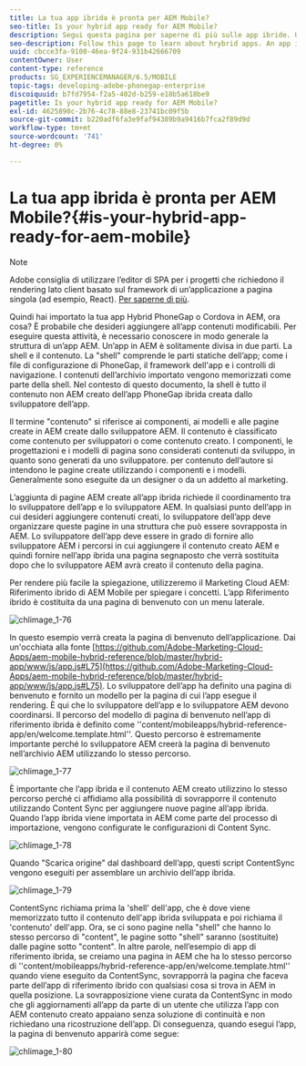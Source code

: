 ```yaml
---
title: La tua app ibrida è pronta per AEM Mobile?
seo-title: Is your hybrid app ready for AEM Mobile?
description: Segui questa pagina per saperne di più sulle app ibride. Un’app in AEM è solitamente divisa in due parti. La shell e il contenuto e questa pagina forniscono ulteriori informazioni su questi argomenti.
seo-description: Follow this page to learn about hrybrid apps. An app in AEM is commonly divided into two parts. The 'shell' and 'content' and this page provides more insight on these topics.
uuid: cbcce3fa-9100-46ea-9f24-931b42666709
contentOwner: User
content-type: reference
products: SG_EXPERIENCEMANAGER/6.5/MOBILE
topic-tags: developing-adobe-phonegap-enterprise
discoiquuid: b7fd7954-f2a5-402d-b259-e18b5a618be9
pagetitle: Is your hybrid app ready for AEM Mobile?
exl-id: 4625890c-2b76-4c78-88e8-23741bc09f5b
source-git-commit: b220adf6fa3e9faf94389b9a9416b7fca2f89d9d
workflow-type: tm+mt
source-wordcount: '741'
ht-degree: 0%

---
```


# La tua app ibrida è pronta per AEM Mobile?{#is-your-hybrid-app-ready-for-aem-mobile}

>[!NOTE]
>
>Adobe consiglia di utilizzare l’editor di SPA per i progetti che richiedono il rendering lato client basato sul framework di un’applicazione a pagina singola (ad esempio, React). [Per saperne di più](/help/sites-developing/spa-overview.md).

Quindi hai importato la tua app Hybrid PhoneGap o Cordova in AEM, ora cosa? È probabile che desideri aggiungere all’app contenuti modificabili. Per eseguire questa attività, è necessario conoscere in modo generale la struttura di un’app AEM. Un’app in AEM è solitamente divisa in due parti. La shell e il contenuto. La &quot;shell&quot; comprende le parti statiche dell’app; come i file di configurazione di PhoneGap, il framework dell&#39;app e i controlli di navigazione. I contenuti dell’archivio importato vengono memorizzati come parte della shell. Nel contesto di questo documento, la shell è tutto il contenuto non AEM creato dell’app PhoneGap ibrida creata dallo sviluppatore dell’app.

Il termine &quot;contenuto&quot; si riferisce ai componenti, ai modelli e alle pagine create in AEM create dallo sviluppatore AEM. Il contenuto è classificato come contenuto per sviluppatori o come contenuto creato. I componenti, le progettazioni e i modelli di pagina sono considerati contenuti da sviluppo, in quanto sono generati da uno sviluppatore. per contenuto dell’autore si intendono le pagine create utilizzando i componenti e i modelli. Generalmente sono eseguite da un designer o da un addetto al marketing.

L’aggiunta di pagine AEM create all’app ibrida richiede il coordinamento tra lo sviluppatore dell’app e lo sviluppatore AEM. In qualsiasi punto dell’app in cui desideri aggiungere contenuti creati, lo sviluppatore dell’app deve organizzare queste pagine in una struttura che può essere sovrapposta in AEM. Lo sviluppatore dell’app deve essere in grado di fornire allo sviluppatore AEM i percorsi in cui aggiungere il contenuto creato AEM e quindi fornire nell’app ibrida una pagina segnaposto che verrà sostituita dopo che lo sviluppatore AEM avrà creato il contenuto della pagina.

Per rendere più facile la spiegazione, utilizzeremo il Marketing Cloud AEM: Riferimento ibrido di AEM Mobile per spiegare i concetti. L’app Riferimento ibrido è costituita da una pagina di benvenuto con un menu laterale.

![chlimage_1-76](assets/chlimage_1-76.png)

In questo esempio verrà creata la pagina di benvenuto dell’applicazione. Dai un&#39;occhiata alla fonte [https://github.com/Adobe-Marketing-Cloud-Apps/aem-mobile-hybrid-reference/blob/master/hybrid-app/www/js/app.js#L75](https://github.com/Adobe-Marketing-Cloud-Apps/aem-mobile-hybrid-reference/blob/master/hybrid-app/www/js/app.js#L75). Lo sviluppatore dell’app ha definito una pagina di benvenuto e fornito un modello per la pagina di cui l’app esegue il rendering. È qui che lo sviluppatore dell’app e lo sviluppatore AEM devono coordinarsi. Il percorso del modello di pagina di benvenuto nell’app di riferimento ibrida è definito come &#39;&#39;content/mobileapps/hybrid-reference-app/en/welcome.template.html&#39;&#39;. Questo percorso è estremamente importante perché lo sviluppatore AEM creerà la pagina di benvenuto nell’archivio AEM utilizzando lo stesso percorso.

![chlimage_1-77](assets/chlimage_1-77.png)

È importante che l’app ibrida e il contenuto AEM creato utilizzino lo stesso percorso perché ci affidiamo alla possibilità di sovrapporre il contenuto utilizzando Content Sync per aggiungere nuove pagine all’app ibrida. Quando l’app ibrida viene importata in AEM come parte del processo di importazione, vengono configurate le configurazioni di Content Sync.

![chlimage_1-78](assets/chlimage_1-78.png)

Quando &quot;Scarica origine&quot; dal dashboard dell’app, questi script ContentSync vengono eseguiti per assemblare un archivio dell’app ibrida.

![chlimage_1-79](assets/chlimage_1-79.png)

ContentSync richiama prima la &#39;shell&#39; dell&#39;app, che è dove viene memorizzato tutto il contenuto dell&#39;app ibrida sviluppata e poi richiama il &#39;contenuto&#39; dell&#39;app. Ora, se ci sono pagine nella &quot;shell&quot; che hanno lo stesso percorso di &quot;content&quot;, le pagine sotto &quot;shell&quot; saranno (sostituite) dalle pagine sotto &quot;content&quot;. In altre parole, nell’esempio di app di riferimento ibrida, se creiamo una pagina in AEM che ha lo stesso percorso di &#39;&#39;content/mobileapps/hybrid-reference-app/en/welcome.template.html&#39;&#39; quando viene eseguito da ContentSync, sovrapporrà la pagina che faceva parte dell’app di riferimento ibrido con qualsiasi cosa si trova in AEM in quella posizione. La sovrapposizione viene curata da ContentSync in modo che gli aggiornamenti all’app da parte di un utente che utilizza l’app con AEM contenuto creato appaiano senza soluzione di continuità e non richiedano una ricostruzione dell’app. Di conseguenza, quando esegui l’app, la pagina di benvenuto apparirà come segue:

![chlimage_1-80](assets/chlimage_1-80.png)
